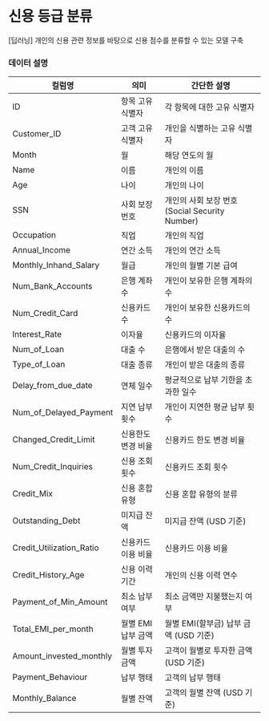 # 신용 등급 분류
[딥러닝] 개인의 신용 관련 정보를 바탕으로 신용 점수를 분류할 수 있는 모델 구축


### 데이터 설명
| 컬럼명                    | 의미           | 간단한 설명                                                  |
|---------------------------|--------------|---------------------------------------------------------------|
| ID                        | 항목 고유 식별자    | 각 항목에 대한 고유 식별자                                     |
| Customer_ID               | 고객 고유 식별자    | 개인을 식별하는 고유 식별자                                    |
| Month                     | 월            | 해당 연도의 월                                                |
| Name                      | 이름           | 개인의 이름                                                   |
| Age                       | 나이           | 개인의 나이                                                   |
| SSN                       | 사회 보장 번호     | 개인의 사회 보장 번호 (Social Security Number)                  |
| Occupation                | 직업           | 개인의 직업                                                   |
| Annual_Income             | 연간 소득        | 개인의 연간 소득                                              |
| Monthly_Inhand_Salary      | 월급           | 개인의 월별 기본 급여                                          |
| Num_Bank_Accounts          | 은행 계좌 수      | 개인이 보유한 은행 계좌의 수                                   |
| Num_Credit_Card            | 신용카드 수       | 개인이 보유한 신용카드의 수                                    |
| Interest_Rate              | 이자율          | 신용카드의 이자율                                              |
| Num_of_Loan                | 대출 수         | 은행에서 받은 대출의 수                                        |
| Type_of_Loan               | 대출 종류        | 개인이 받은 대출의 종류                                        |
| Delay_from_due_date        | 연체 일수        | 평균적으로 납부 기한을 초과한 일수                              |
| Num_of_Delayed_Payment     | 지연 납부 횟수     | 개인이 지연한 평균 납부 횟수                                    |
| Changed_Credit_Limit       | 신용한도 변경 비율   | 신용카드 한도 변경 비율                                        |
| Num_Credit_Inquiries       | 신용 조회 횟수     | 신용카드 조회 횟수                                             |
| Credit_Mix                 | 신용 혼합 유형     | 신용 혼합 유형의 분류                                           |
| Outstanding_Debt           | 미지급 잔액       | 미지급 잔액 (USD 기준)                                         |
| Credit_Utilization_Ratio   | 신용카드 이용 비율   | 신용카드 이용 비율                                             |
| Credit_History_Age         | 신용 이력 기간     | 개인의 신용 이력 연수                                           |
| Payment_of_Min_Amount      | 최소 납부 여부     | 최소 금액만 지불했는지 여부                                     |
| Total_EMI_per_month        | 월별 EMI 납부 금액 | 월별 EMI(할부금) 납부 금액 (USD 기준)                           |
| Amount_invested_monthly    | 월별 투자 금액     | 고객이 월별로 투자한 금액 (USD 기준)                            |
| Payment_Behaviour          | 납부 행태        | 고객의 납부 행태                                                |
| Monthly_Balance            | 월별 잔액        | 고객의 월별 잔액 (USD 기준)                                     |
